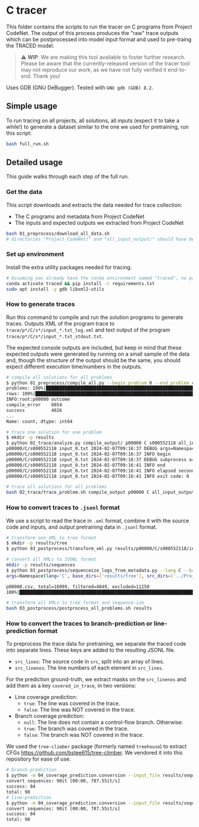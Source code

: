 # C tracer

This folder contains the scripts to run the tracer on C programs from Project CodeNet.
The output of this process produces the "raw" trace outputs which can be postprocessed into model input format and used to pre-traing the TRACED model.

> :warning: **WIP**: We are making this tool available to foster further research.
> Please be aware that the currently-released version of the tracer tool may not reproduce our work, as we have not fully verified it end-to-end. Thank you!

Uses GDB (GNU DeBugger). Tested with `GNU gdb (GDB) 8.2`.

## Simple usage

To run tracing on all projects, all solutions, all inputs (expect it to take a while!) to generate a dataset similar to the one we used for pretraining, run this script:

```bash
bash full_run.sh
```

## Detailed usage

This guide walks through each step of the full run.

### Get the data

This script downloads and extracts the data needed for trace collection:
- The C programs and metadata from Project CodeNet
- The inputs and expected outputs we extracted from Project CodeNet

```bash
bash 01_preprocess/download_all_data.sh
# directories "Project_CodeNet/" and "all_input_output/" should have been created
```

### Set up environment

Install the extra utility packages needed for tracing.

```bash
# Assuming you already have the conda environment named "traced", no package installs needed
conda activate traced && pip install -r requirements.txt
sudo apt install -y gdb libxml2-utils
```

### How to generate traces

Run this command to compile and run the solution programs to generate traces.
Outputs XML of the program trace to `trace/p*/C/s*/input_*.txt_log.xml` and text output of the program `trace/p*/C/s*/input_*.txt_stdout.txt`.

The expected console outputs are included, but keep in mind that these expected outputs were generated by running on a small sample of the data and, though the structure of the output should be the same, you should expect different execution time/numbers in the outputs.

```bash
# compile all solutions for all problems
$ python 01_preprocess/compile_all.py --begin_problem 0 --end_problem 4052
problems: 100%|██████████████████████████████████████████████████████████| 4052/4052 [09:15<00:00, 555.64s/it]
rows: 100%|██████████████████████████████████████████████████████████████| 10080/10080 [09:15<00:00, 18.15it/s]
INFO:root:p00000 outcome
compile_error    6054
success          4026
...
Name: count, dtype: int64

# trace one solution for one problem
$ mkdir -p results
$ python 02_trace/analyze.py compile_output/ p00000 C s000552118 all_input_output/p00000/input_0.txt results/ --verbose 1
p00000/C/s000552118 input_0.txt 2024-02-07T09:16:37 DEBUG args=Namespace(exe_dir='compile_output/', problem_id='p00000', language='C', submission_id='s000552118', input_file='all_input_output/p00000/input_0.txt', cwd_dir='results/', verbose=1, timeout=10) trace_py=/home/benjis/Code/trace-modeling_icse2024_recovery/trace_collection_c_cpp/02_trace/trace_asm.py
p00000/C/s000552118 input_0.txt 2024-02-07T09:16:37 INFO begin
p00000/C/s000552118 input_0.txt 2024-02-07T09:16:37 DEBUG subprocess args=gdb /home/benjis/Code/trace-modeling_icse2024_recovery/trace_collection_c_cpp/compile_output/p00000/C/s000552118 -batch -nh -ex "set logging file /dev/null" -ex "set logging redirect on" -ex "set logging on" -ex "set print elements unlimited" -ex "set print repeats unlimited" -ex "set max-value-size unlimited" -ex "source /home/benjis/Code/trace-modeling_icse2024_recovery/trace_collection_c_cpp/02_trace/trace_asm.py" -ex "start < /home/benjis/Code/trace-modeling_icse2024_recovery/trace_collection_c_cpp/all_input_output/p00000/input_0.txt > trace/p00000/C/s000552118/input_0.txt_stdout.txt" -ex "trace-asm trace/p00000/C/s000552118/input_0.txt_log.xml"
p00000/C/s000552118 input_0.txt 2024-02-07T09:16:41 INFO end
p00000/C/s000552118 input_0.txt 2024-02-07T09:16:41 INFO elapsed seconds: 3.617031
p00000/C/s000552118 input_0.txt 2024-02-07T09:16:41 INFO exit code: 0

# trace all solutions for all problems
bash 02_trace/trace_problem.sh compile_output p00000 C all_input_output results
```

### How to convert traces to `.jsonl` format

We use a script to read the trace in `.xml` format, combine it with the source code and inputs, and output pretraining data in `.jsonl` format.

```bash
# transform one XML to tree format
$ mkdir -p results/tree
$ python 03_postprocess/transform_xml.py results/p00000/C/s000552118/input_0.txt_log.xml --schema tree --output results/tree/p00000/C/s000552118/input_0.txt_log.xml

# convert all XMLs to JSONL format
mkdir -p results/sequences
$ python 03_postprocess/sequenceize_logs_from_metadata.py --lang C --base_dirs results/tree --src_dirs Project_CodeNet/data --input_dir all_input_output --metadata_dir Project_CodeNet/metadata --begin_problem 0 --end_problem 4052 --output results/sequences
args=Namespace(lang='C', base_dirs=['results/tree'], src_dirs=['../Project_CodeNet/data'], input_dir='all_input_output', metadata_dir='../Project_CodeNet/metadata', begin_problem=0, end_problem=0, limit_solutions=1, limit_sequences=None, nproc=1, output='results/tree_sequences')

p00000.csv, total=16099, filtered=4849, excluded=11250
100%|█████████████████████████████████████████████████████████████████████| 4849/4849 [00:01<00:00, 3733.83it/s, missing_log=4848, success=1]

# transform all XMLs to tree format and sequence-ize
bash 03_postprocess/postprocess_all_problems.sh results
```

### How to convert the traces to branch-prediction or line-prediction format

To preprocess the trace data for pretraining, we separate the traced code into separate lines. These keys are added to the resulting JSONL file.
- `src_lines`: The source code in `src`, split into an array of lines.
- `src_linenos`: The line numbers of each element in `src_lines`.

For the prediction ground-truth, we extract masks on the `src_linenos` and add them as a key `covered_in_trace`, in two versions:
- Line coverage prediction:
  - `true`: The line was covered in the trace.
  - `false`: The line was NOT covered in the trace.
- Branch coverage prediction:
  - `null`: The line does not contain a control-flow branch. Otherwise:
  - `true`: The branch was covered in the trace.
  - `false`: The branch was NOT covered in the trace.

We used the `tree-climber` package (formerly named `treehouse`) to extract CFGs https://github.com/bstee615/tree-climber. We vendored it into this repository for ease of use.

```bash
# branch-prediction
$ python -m 04_coverage_prediction.conversion --input_file results/sequences/sequences_*_full.jsonl --output_file results/sequences/sequences_BRANCH.jsonl --mode branch --lang c
convert sequences: 90it [00:00, 787.55it/s]
success: 84
total: 90
# line-prediction
$ python -m 04_coverage_prediction.conversion --input_file results/sequences/sequences_*_full.jsonl --output_file results/sequences/sequences_LINE.jsonl --mode separate_lines --lang c
convert sequences: 90it [00:00, 787.55it/s]
success: 84
total: 90
```

